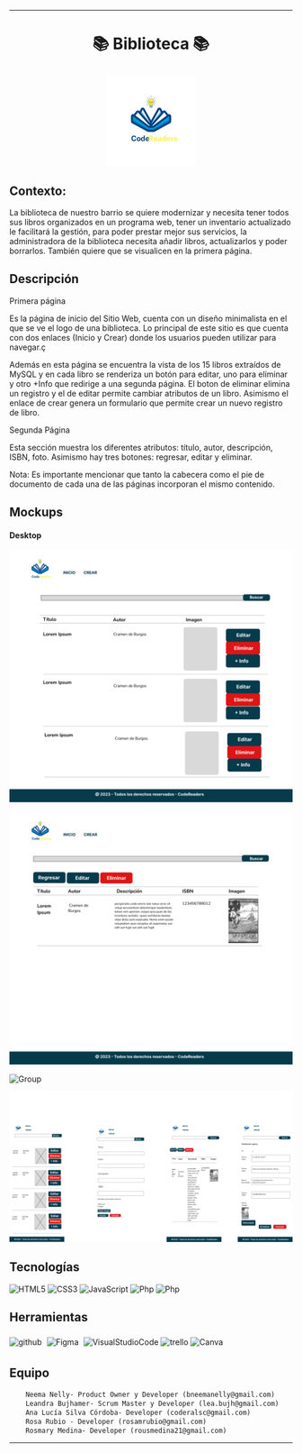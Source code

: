 
_____________________
# <p align="center"> 📚 Biblioteca 📚


  <p align="center">
   <img src="resources/img/Logo.png "width="160">
   </p>
</p>

## Contexto:

La biblioteca de nuestro barrio se quiere modernizar y necesita tener todos sus libros organizados en un programa web, tener un inventario actualizado le facilitará la gestión, para poder prestar mejor sus servicios, la administradora de la biblioteca necesita añadir libros, actualizarlos y poder borrarlos. También quiere que se visualicen en la primera página.

## Descripción
Primera página

Es la página de inicio del Sitio Web, cuenta con un diseño minimalista en el que se ve el logo de una biblioteca. Lo principal de este sitio es que cuenta con dos enlaces (Inicio y Crear) donde los usuarios pueden utilizar para navegar.ç

Además en esta página se encuentra la vista de los 15 libros extraídos de MySQL y en cada libro se renderiza un botón para editar, uno para eliminar y otro +Info que redirige a una segunda página. El boton de eliminar elimina un registro y el de editar permite cambiar atributos de un libro. Asimismo el enlace de crear genera un formulario que permite crear un nuevo registro de libro.

Segunda Página

Esta sección muestra los diferentes atributos: título, autor, descripción, ISBN, foto. Asimismo hay tres botones: regresar, editar y eliminar.

Nota:
Es importante mencionar que tanto la cabecera como el pie de documento de cada una de las páginas incorporan el mismo contenido.
## Mockups
#### Desktop

![HOME](resources/img/Desktop1.png)

![SHOW](resources/img/Desktop2.png)

![Group](resources/img/grup_movil1.png)

![Group](resources/img/group_movil.png)

## Tecnologías

<div align="">
<img src="https://profilinator.rishav.dev/skills-assets/html5-original-wordmark.svg" alt="HTML5" height="40" />
<img src="https://profilinator.rishav.dev/skills-assets/css3-original-wordmark.svg" alt="CSS3" height="40" />
<img src="https://profilinator.rishav.dev/skills-assets/javascript-original.svg" alt="JavaScript" height="35" />
<img src="https://www.php.net/images/logos/php-logo.svg" alt="Php" height="25" </div>
<img src="https://cdn.icon-icons.com/icons2/2699/PNG/512/mysql_logo_icon_169941.png" alt="Php" height="30" </div>

## Herramientas

<div align="">
<img src="https://cdn-icons-png.flaticon.com/512/25/25231.png" alt="github" width="30" heigth="30"/>
<img style="margin: 5px" src="https://profilinator.rishav.dev/skills-assets/figma-icon.svg" alt="Figma" height="30" />
<img src="https://upload.wikimedia.org/wikipedia/commons/thumb/9/9a/Visual_Studio_Code_1.35_icon.svg/512px-Visual_Studio_Code_1.35_icon.svg.png" alt="VisualStudioCode" height="30" />
<img src="https://w7.pngwing.com/pngs/115/721/png-transparent-trello-social-icons-icon.png" alt="trello" width="30" heigth="30"/>
 <img src="https://1000marcas.net/wp-content/uploads/2020/01/logo-Canva.png" alt="Canva" width="40" heigth="40"/>

## Equipo

        Neema Nelly- Product Owner y Developer (bneemanelly@gmail.com)
        Leandra Bujhamer- Scrum Master y Developer (lea.bujh@gmail.com)
        Ana Lucía Silva Córdoba- Developer (coderalsc@gmail.com)
        Rosa Rubio - Developer (rosamrubio@gmail.com)
        Rosmary Medina- Developer (rousmedina21@gmail.com)


____________________________


